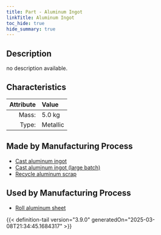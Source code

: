 ```yaml
---
title: Part - Aluminum Ingot
linkTitle: Aluminum Ingot
toc_hide: true
hide_summary: true
---
```

<!-- This is generated by the MarsSim HelpGenertor, do not edit. -->

## Description
no description available.

## Characteristics

| Attribute      | Value |
|--------:|:------|
|Mass:|5.0 kg|
|Type:|Metallic|

## Made by Manufacturing Process

- [Cast aluminum ingot](/docs/definitions/process/cast-aluminum-ingot)
- [Cast aluminum ingot (large batch)](/docs/definitions/process/cast-aluminum-ingot--large-batch-)
- [Recycle aluminum scrap](/docs/definitions/process/recycle-aluminum-scrap)

## Used by Manufacturing Process

- [Roll aluminum sheet](/docs/definitions/process/roll-aluminum-sheet)



{{< definition-tail version="3.9.0" generatedOn="2025-03-08T21:34:45.1684317" >}}



